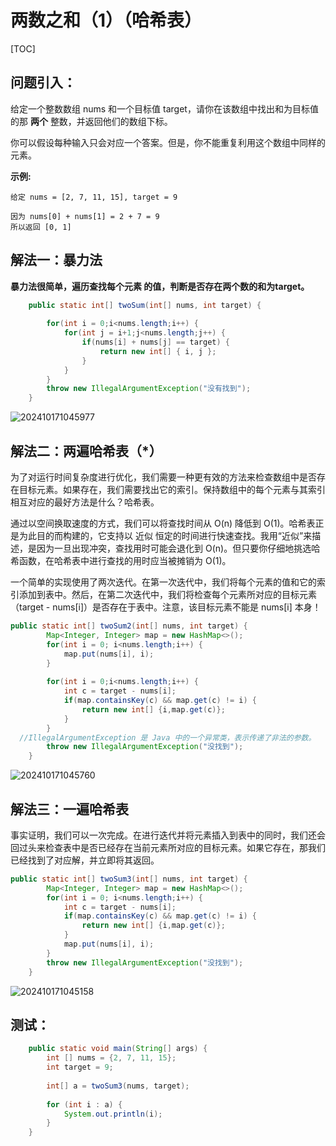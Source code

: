 # 两数之和（1）（哈希表）



[TOC]

## 问题引入：

给定一个整数数组 nums 和一个目标值 target，请你在该数组中找出和为目标值的那 **两个** 整数，并返回他们的数组下标。

你可以假设每种输入只会对应一个答案。但是，你不能重复利用这个数组中同样的元素。

**示例:**

```
给定 nums = [2, 7, 11, 15], target = 9

因为 nums[0] + nums[1] = 2 + 7 = 9
所以返回 [0, 1]
```

## 解法一：暴力法

**暴力法很简单，遍历查找每个元素 的值，判断是否存在两个数的和为target。**

```java
	public static int[] twoSum(int[] nums, int target) {
		
		for(int i = 0;i<nums.length;i++) {
			for(int j = i+1;j<nums.length;j++) {
				if(nums[i] + nums[j] == target) {
					return new int[] { i, j };
				}
			}
		}
		throw new IllegalArgumentException("没有找到");
	}
```

![202410171045977](https://panger-1330565050.cos.ap-beijing.myqcloud.com/202410171243350.png)

## 解法二：两遍哈希表（*）

为了对运行时间复杂度进行优化，我们需要一种更有效的方法来检查数组中是否存在目标元素。如果存在，我们需要找出它的索引。保持数组中的每个元素与其索引相互对应的最好方法是什么？哈希表。

通过以空间换取速度的方式，我们可以将查找时间从 O(n) 降低到 O(1)。哈希表正是为此目的而构建的，它支持以 近似 恒定的时间进行快速查找。我用“近似”来描述，是因为一旦出现冲突，查找用时可能会退化到 O(n)。但只要你仔细地挑选哈希函数，在哈希表中进行查找的用时应当被摊销为 O(1)。

一个简单的实现使用了两次迭代。在第一次迭代中，我们将每个元素的值和它的索引添加到表中。然后，在第二次迭代中，我们将检查每个元素所对应的目标元素（target - nums[i]）是否存在于表中。注意，该目标元素不能是 nums[i] 本身！

```java
public static int[] twoSum2(int[] nums, int target) {
		Map<Integer, Integer> map = new HashMap<>();
		for(int i = 0; i<nums.length;i++) {
			map.put(nums[i], i);
		}
		
		for(int i = 0;i<nums.length;i++) {
			int c = target - nums[i];
			if(map.containsKey(c) && map.get(c) != i) {
				return new int[] {i,map.get(c)};
			}
		}		
  //IllegalArgumentException 是 Java 中的一个异常类，表示传递了非法的参数。
		throw new IllegalArgumentException("没找到");	
	}
```

![202410171045760](https://panger-1330565050.cos.ap-beijing.myqcloud.com/202410171243311.png)

## 解法三：一遍哈希表

事实证明，我们可以一次完成。在进行迭代并将元素插入到表中的同时，我们还会回过头来检查表中是否已经存在当前元素所对应的目标元素。如果它存在，那我们已经找到了对应解，并立即将其返回。

```java
public static int[] twoSum3(int[] nums, int target) {
		Map<Integer, Integer> map = new HashMap<>();
		for(int i = 0; i<nums.length;i++) {
			int c = target - nums[i];
			if(map.containsKey(c) && map.get(c) != i) {
				return new int[] {i,map.get(c)};
			}
			map.put(nums[i], i);
		}		
		throw new IllegalArgumentException("没找到");	
	}
```

![202410171045158](https://panger-1330565050.cos.ap-beijing.myqcloud.com/202410171243221.png)

## 测试：

```java
	public static void main(String[] args) {
		int [] nums = {2, 7, 11, 15};
		int target = 9;
		
		int[] a = twoSum3(nums, target);
		
		for (int i : a) {
			System.out.println(i);
		}		
	}
```